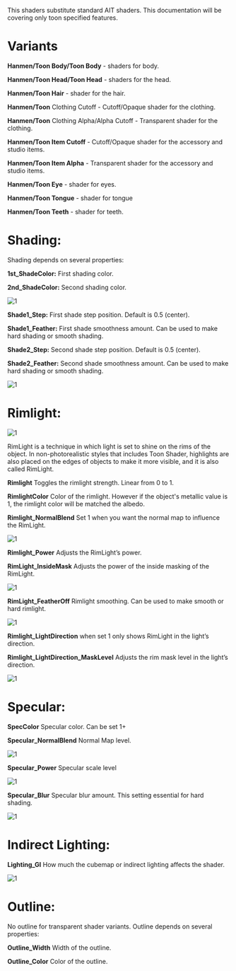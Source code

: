 This shaders substitute standard AIT shaders. This documentation will be covering only toon specified features.

# Variants

**Hanmen/Toon Body/Toon Body** - shaders for body.

**Hanmen/Toon Head/Toon Head** - shaders for the head.

**Hanmen/Toon Hair** - shader for the hair.

**Hanmen/Toon** Clothing Cutoff - Cutoff/Opaque shader for the clothing.

**Hanmen/Toon** Clothing Alpha/Alpha Cutoff - Transparent shader for the clothing.

**Hanmen/Toon Item Cutoff** - Cutoff/Opaque shader for the accessory and studio items.

**Hanmen/Toon Item Alpha** - Transparent shader for the accessory and studio items.

**Hanmen/Toon Eye** - shader for eyes.

**Hanmen/Toon Tongue** - shader for tongue

**Hanmen/Toon Teeth** - shader for teeth.


# Shading:

Shading depends on several properties:

**1st_ShadeColor:** First shading color.

**2nd_ShadeColor:** Second shading color.

![1](https://github.com/Hanmen-lab/HS2-AI-ASE-Shaders/blob/master/Docs/tg01.jpg)

**Shade1_Step:** First shade step position. Default is 0.5 (center).

**Shade1_Feather:** First shade smoothness amount.  Can be used to make hard shading or smooth shading.

**Shade2_Step:** Second shade step position. Default is 0.5 (center).

**Shade2_Feather:** Second shade smoothness amount.  Can be used to make hard shading or smooth shading.

![1](https://github.com/Hanmen-lab/HS2-AI-ASE-Shaders/blob/master/Docs/tg02.gif)

# Rimlight:

![1](https://github.com/Hanmen-lab/HS2-AI-ASE-Shaders/blob/master/Docs/tg03.jpg)

RimLight is a technique in which light is set to shine on the rims of the object.
In non-photorealistic styles that includes Toon Shader, highlights are also placed on the edges of objects to make it more visible, and it is also called RimLight.

**Rimlight** Toggles the rimlight strength. Linear from 0 to 1.

**RimlightColor** Color of the rimlight. However if the object's metallic value is 1, the rimlight color will be matched the albedo.

**Rimlight_NormalBlend** Set 1 when you want the normal map to influence the RimLight.

![1](https://github.com/Hanmen-lab/HS2-AI-ASE-Shaders/blob/master/Docs/tg04.gif)

**Rimlight_Power** Adjusts the RimLight’s power.

**RimLight_InsideMask** Adjusts the power of the inside masking of the RimLight.

![1](https://github.com/Hanmen-lab/HS2-AI-ASE-Shaders/blob/master/Docs/tg05.gif)

**RimLight_FeatherOff** Rimlight smoothing. Can be used to make smooth or hard rimlight.

![1](https://github.com/Hanmen-lab/HS2-AI-ASE-Shaders/blob/master/Docs/tg06.gif)

**Rimlight_LightDirection** when set 1 only shows RimLight in the light’s direction.

**Rimlight_LightDirection_MaskLevel** Adjusts the rim mask level in the light’s direction.

![1](https://github.com/Hanmen-lab/HS2-AI-ASE-Shaders/blob/master/Docs/tg07.gif)

# Specular:

**SpecColor** Specular color. Can be set 1+

**Specular_NormalBlend** Normal Map level.

![1](https://github.com/Hanmen-lab/HS2-AI-ASE-Shaders/blob/master/Docs/tg08.gif)

**Specular_Power** Specular scale level

![1](https://github.com/Hanmen-lab/HS2-AI-ASE-Shaders/blob/master/Docs/tg09.gif)

**Specular_Blur** Specular blur amount. This setting essential for hard shading.

![1](https://github.com/Hanmen-lab/HS2-AI-ASE-Shaders/blob/master/Docs/tg10.gif)

# Indirect Lighting:

**Lighting_GI** How much the cubemap or indirect lighting affects the shader.

![1](https://github.com/Hanmen-lab/HS2-AI-ASE-Shaders/blob/master/Docs/tg11.gif)

# Outline:

No outline for transparent shader variants. Outline depends on several properties:

**Outline_Width** Width of the outline.

**Outline_Color** Color of the outline.
